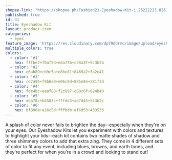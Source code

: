 ```yaml
---
shopee-link: "https://shopee.ph/Fashion21-Eyeshadow-Kit-i.26222223.826165475"
published: true
id: 31
title: Eyeshadow Kit
layout: product-item
categories:
  - eyes
feature_image: 'https://res.cloudinary.com/dp79ddrmc/image/upload/eyeshadowKit_hceiif.jpg'
multiple_colors: true
colors:
  - color: '#1'
    hex: fffbe2+f0af5d+eda77b+c28a3f+5c3b3b
  - color: '#2'
    hex: e6ab89+cb9c5a+e8be81+8469a2+3a2e41
  - color: '#3'
    hex: ce7a95+f9b6a0+e06c8d+885e8e+281f3d
  - color: '#4'
    hex: fde4bc+eaaf88+f2c897+c88c6f+624b40
  - color: '#5'
    hex: dda78c+b4583c+fffdd3+ad7d45+543b2c
  - color: '#6'
    hex: bf896a+a16c5d+fffbdb+af6d53+433533
---
```

A splash of color never fails to brighten the day--especially when they're on your eyes. Our Eyeshadow Kits let you experiment with colors and textures to highlight your lids--each kit contains two matte shades of shadow and three shimmery colors to add that extra zing. They come in 4 different sets of color to fit any event, including blues, browns, and earth tones, and they're perfect for when you're in a crowd and looking to stand out!
